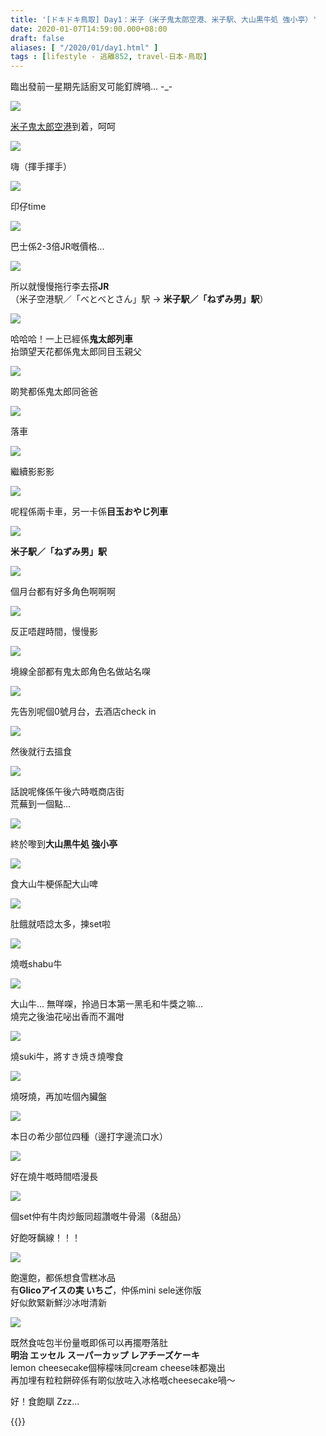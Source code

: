 ```yaml
---
title: '[ドキドキ鳥取] Day1：米子（米子鬼太郎空港、米子駅、大山黒牛処 強小亭）'
date: 2020-01-07T14:59:00.000+08:00
draft: false
aliases: [ "/2020/01/day1.html" ]
tags : [lifestyle - 逃離852, travel-日本-鳥取]
---
```


臨出發前一星期先話廚叉可能釘牌喎... -\_-  

![](https://y3olig.ch.files.1drv.com/y4mQyhUgxFJy8iZIbCADbVq6KP4Tce6xApuSBgTF4eloZeinJRwapRcUxhyMdBCuOQaFUcDs3MWspzTQFtRTIpwfBTDyxKJvyIG6sD3pBq4NYGf41tEmz7F2H8qZgAmlKTA3CQHbnXuSddHLnkjUy8xs0SUgDAMbU5D-wJ7XXCw1TmGyBhCLoTWqmRWObD1jXiFFQRbm9kSKIwnfGid4d6vCw?width=660&height=371&cropmode=none)

[米子鬼太郎空港](https://hidie.net/tottori1a/)到着，呵呵  

![](/images/tottori1a.jpg)

嗨（揮手揮手）  

![](https://zhoiig.ch.files.1drv.com/y4mQb59cD2DI_FtPAD5UbhlN-wZDQIsORyfRGlp_9m25JSxKnPivb6kNSI2s0_H9Xj8__oRz80ZwzgjsZo6u4ecOhkrnID752myjYOCyALhScCNE86ozqDNVnlfpfy9r7_NJmFLZsZ3dzSkBC8mKihIfXivPkIgFs2a1jSEAh08sJYekEQc2MV5IcOK8Gym0jhNTMVCfDLgHdCQD-G9PYFsXw?width=660&height=371&cropmode=none)

印仔time  

![](https://xxogig.ch.files.1drv.com/y4mQxoW_oxC_xn2fF6Omczt5xguR96jttbSQbp4WbzCETgZ2qCcR5o1mT3x8fTJ_5Gs7jBqvquM5832p-L31QM3cC5Rqst8nd22dqiO2tUEYek8lPoo8fM6e4rrIYlf_p5hc03HLnpBn8aHmCBTLCM84i7ahr7cc8GihPo8vc0d-iBUdJj5YgrWmhYl9ySFMfbBnN1KmdSjD8PGSityjR8cQQ?width=660&height=371&cropmode=none)

巴士係2-3倍JR嘅價格...  

![](/images/tottori1.jpg)

所以就慢慢拖行李去搭**JR**  
（米子空港駅／「べとべとさん」駅 → **米子駅／「ねずみ男」駅**）  

![](https://z3mqqw.ch.files.1drv.com/y4mnnHanmQEEWkSWhAiReVJYvHaYdsp87SBZolXCED7hhXPAQlym76qMaxx1Hk2nbSdZs74T7yIn7tl1CynQgqSy7mSfZcP2AXDwnbAIevCgBoL1Ns1SWcXRK5rolAlsy7lfotvdEPgocdSlv2juxbtDAE3cBZbUbCm5B3xs5JMVRZfQKwo2KcDjxsKG8IjDfmHe00Y3_umfvUz8E9vxDw8yA?width=660&height=371&cropmode=none)

哈哈哈！一上已經係**鬼太郎列車**  
抬頭望天花都係鬼太郎同目玉親父  

![](https://yxmlqw.ch.files.1drv.com/y4m3DvX3jGt101PY5uQlReT3An8hhXrSMcv6MZIbxbiyT0NbEGo4jT4fRQquOwKACR5svaM-aNOm6zDFjkbdmvYxgzcqBK-aPJXY3HaToIjoZ3liruFc0iI5PyKy1n--6ouCF0YUIEsThe6YsqzUPSrrXXeZi3MOVrpmmf6d8g4wkNdYA4rGe4LHTGarh9NhZFVEEZDARake9sAnsk9xs54FQ?width=660&height=371&cropmode=none)

啲凳都係鬼太郎同爸爸  

![](https://ynmiqw.ch.files.1drv.com/y4mscGIE_jk5hUVUBKsJerN3pJk2AcprgrBBXCexV7kzVoVokZfufA94ZDviZpcrZOWugTPmd1CXpFKhZ95iVQ-G8ZYDPBl2Di6ENSpCbLY3zp0B9TTABISYWLGyo53Dd0x6GcS0muN__qaP-ncgUKf0ZeInLkv49VGliWDO2aE34Q9pm_9qoDgvgojULN0YbH185xqNXEBkNC8l2Xd3lKDnQ?width=660&height=371&cropmode=none)

落車  

![](https://y3mqqw.ch.files.1drv.com/y4mWbPxXF9Aw1LwE3eeReh6ogSsASHgQNayYEzeVVUjx0OJuVvytcGyEaDwC91Bm6KL0d43uwX-iLkrrlqnQgxRyrbHi_gZnPe2zpU4B-O617vZHCDWgmG1J8GCwejfeeeBq0Pjglapb2ZPzMmlLkd04R1JfV_4AGpbOa7ealNBsjpL2pUdvQBQGDAGVVBhcM_LrgCkPO159Z2JmMueSWGttA?width=660&height=371&cropmode=none)

繼續影影影  

![](https://y3miqw.ch.files.1drv.com/y4mmigKR1EgAOjtCh5b1hn2yIio5gYbcS07P-bN3ej5tcjET2Btl3fqccNu-5yA-kF4IkN2FX81d8UzTS64qwbw7pakMwMFRfBTqa_FzfsV6kDTuDBfT5s0Q5_YdDc2JvLqlENcQmG51wrObiSR0t5ouq1uDzkEeK8UxB3xphtn2F1c3xnQGWU1ajfxykn4yqkcfj3D5w4KP6K8IF4ECAmjxQ?width=660&height=371&cropmode=none)

呢程係兩卡車，另一卡係**目玉おやじ列車**  

![](https://ynmmqw.ch.files.1drv.com/y4m-kKmSlKxcQTxCNAbb1dwIerZyzGThQ0lZ6Ki1w3RIV56y7JfD2W4xHnejEIDfZ3TXHHC-nPoCktCnQ0gcCIcYfwAf4AqwJok1xv7jQjQ_uwlAoajJT4GKiuyPA37ozfwZ2dKEPZoo1sw2Ct_hMWdiGUouyjUGA_QbJoABPUNFTz-Pk743aanBJ5HvfMpMiE6oFx4dsGkCt1ptRQNRLqsfw?width=660&height=371&cropmode=none)

**米子駅／「ねずみ男」駅**  

![](https://y3mkqw.ch.files.1drv.com/y4mqqZ8Wwvv0nRikYHwd-Se8SZXNBuimXXZni8k3t0Pwld8Rn0I5vxN3IrlUWqmgWXZPLt8hQeGx7ypXZs5c8CkJF_cMLdMIYPLz8uPVG8ysvA1asIRzu8sJLdgYgoJvbhvVovyLlRW20JF5admf0N222-zlVb0pyBEUZkmDqcqvXMdy-GdyBIzMSO6A07zgiOzOgZT5qlZCvfjIu17mNVgww?width=660&height=371&cropmode=none)

個月台都有好多角色啊啊啊  

![](https://y3mlqw.ch.files.1drv.com/y4m8xBYSOPA9vOrA4poYQTIFPAgjKABWr1WRC4Ji6g-fIqXjK8kFAmAU9w_pGrlgIhOVUPmCZ6ENwC0Cavv0lyRe5ne6Z0YwDCCZf9OxPuzI7n-6mBxJq_VEvbkNpsLDRo-nyXjl5OM1xmCeOpy1J4rvEiUSUL5GCfhwBFp-rnbzzQ7pfyWw5bifZQjBHIZoA1JI_UCNtaBeJZnNobE5xR6ZQ?width=371&height=660&cropmode=none)

反正唔趕時間，慢慢影  

![](https://ynmoqw.ch.files.1drv.com/y4mVsoMatr3X5pXQY6Hl6gHQww7jpT7rALI4J_s5jlkJiTcDsVXCRfHYiBckggFYm84NPjtb5VPEX1yx4Or2c7qZwGUqodxBtYmWJ6p3hKZSAdku0U2tmFvrLwwEsJ_NH3vSwb90GswD-jZVCTHPcmKDGC9hyRCz-v05lxDq3D3U6J1X8Q0VA0N4or_0Fvi0J2emUrN7Q5g7Gr-HPiNVSXqbg?width=660&height=371&cropmode=none)

境線全部都有鬼太郎角色名做站名㗎  

![](https://yxmqqw.ch.files.1drv.com/y4mzdZhM4nqp9NpAPQheO8tWAYFFBHK6c9aHjTu7eDd63OWp77XedKqqZGdP8BcKRbYt0M0x93kT3Rdth0_WwRjiNYzvDq-CXDwZYHrLzYv0_tAijNeH8PZly7cPnmf3qEeB2GjTjqFgCfrAPtD2_oxCxgSZ-GYeRywapzELM06Ly1Edphfey2NdzybKtNrOIZXNc19pMJ3r4PC6M4BLLTz8A?width=371&height=660&cropmode=none)

先告別呢個0號月台，去酒店check in  

![](https://zhmpqw.ch.files.1drv.com/y4moDK-5lGK8Cf_iyrz2gE24xoRYJv6_25CW_GtDTyiGm5NfCqHtaxVLyjkF7T7FOqKAyISeuCHozT-lUlS0zulztt78M727S9y5DGDxQcAkORKzqJj5pSGjtfdQjBul_3XBf3nmfhbhDsFh4lrxplplvFweFouXwZYm6v6acwKCjJYofrREW44QTjBkjNor9YuL2W4EUeFnUPYL6Ulkd322w?width=660&height=371&cropmode=none)

然後就行去搵食  

![](https://xxmiqw.ch.files.1drv.com/y4mJVudWM1oZiu3y9AnJMBuNrrtnCuGUFYcg_v2aU1oTEKOzXPgLmGmtMiWsbNtZUhHLT0Tavcbhkhr6h2fldcOqrU_8FtwSdiIrb1qORBHZYpFGxc-ZI2I1d7QULZC-IjX9MZgy3hRdKHzWUSJIIFaNxMTv4Pb89ioKr1u6ycTb4dfKNLqF6Xbpa6zcRRBy-LyQICq7XNrxrWaFCgtPGjl0A?width=660&height=371&cropmode=none)

話說呢條係午後六時嘅商店街  
荒蕪到一個點...  

![](https://xxmkqw.ch.files.1drv.com/y4m6iSZkIYE7aZJPHmraw5O3XBpynLeeyUWQBkx7lcG3DqhYuAzR0IAus1DZp3532gjnbOKWpPnNRlonIZt9YrUtPqRP6TIGh4TeTt5CkPxAMPh0Jn8On0XAq4IT4I8sDFCGTAb8TJoU7_GGmFWui56cUpWgjBSlR8PUtqDF936eaQmqDszY7IrHeGOT2HuCYTZAJOg5nnD1xoB2sJowRjbiA?width=660&height=371&cropmode=none)

終於嚟到**大山黒牛処 強小亭**  

![](https://xxmmqw.ch.files.1drv.com/y4mZUtOqs6sCZNirWHR6F3YQPkeiUOWi696XunD1RnpNjQ4CVKoHTlPYDSP2Iji4PX0QnHHchPwgwwz7R3fSLIc8sBJD4FqYVZLhHHphfjBXtodIA87R5FrL-tLVeDwmndPApZscHOoKar3ms3T6HBUL_dIIZJwZt4ZFsgxV8WQkrJPqJ2LyznIvT0TvNAZRKjP47XPLKuera1AyuazTgXYMQ?width=660&height=371&cropmode=none)

食大山牛梗係配大山啤

![](https://xxmoqw.ch.files.1drv.com/y4ml8cc4GYgkXQTaSIcH-hqm75BuJuWOVxbRNArVPQwG0qCVb3wWyu0aGt3VJEToijqQhxrdVEbc_sqMlKkBJTZQp9XtXVwx-aovCf-BbM6Ux1kSEI_xvA3AQWlVQOSzmGSrW2gpt4XfJmfQDWMGyUMISVwSd2wZxsegvy3NUQtt0n2xq0IF1QJHzlv-M159JRPbTWASDJML_nMt4GJGkfURw?width=660&height=371&cropmode=none)

肚餓就唔諗太多，揀set啦

![](https://xnmiqw.ch.files.1drv.com/y4mun724DS1X97mPk-LFO_ktuCsuHX9KxNPxwqZoHxocNguYT5TTk35lYp6xBo9gFvmYn5NAnsEHNGmGDPPsja0lYZEahTwIyyK0dpnkpWruaLgzQ4lmsWqBiov9TZCsBwBDb1w9ibqkexVC8usY0p_93hW7D9_kAlckQhJFG7eCIaf5vFZLui0w_xHlIvW44fwzrzpUq0WHfbypuSm2IW1AQ?width=660&height=371&cropmode=none)

燒嘅shabu牛

![](https://xxmqqw.ch.files.1drv.com/y4mHi7oC3nUTU3IQX8xzs_DQ5GY8TIPhaWoTOBUGsVN2AJg0DtrIvAPZk0afGarVHvLeXNDOrtniStxQySL42jUF-LKNvBxvfArBimvN3ih2w2eviSPhTdsDIW9LbjH-LO6iU0zaxzn8K0otFajp3jKRsbGbqKq1aWKUnp0b18duPUy9-7Wj5d6rQptRxy1tirXwRvJBmJqqIYizAGaiHyrWA?width=660&height=371&cropmode=none)

大山牛... 無咩㗎，拎過日本第一黑毛和牛獎之嘛...  
燒完之後油花咇出香而不漏咁

![](https://xnmhqw.ch.files.1drv.com/y4muMk69dtn5uE7ctRppt6uK_CYrdsPBJ8BgLGnVwMlxmobH_GeS2T5lEv_FqychDH5TUqLIe88Zq4LwfHQ-TptofYv-_ACKqdkmwgrm83DGeatrVXdGcvBHhbuf6AmYefwdDJ-nfl8WB4DMlJmyN-z3IewT0wCeoCGT5xC-gGIHb0fxvuuYN3tRIROWeVumCVfAPW2OL4gUxP5gB_5REaO_w?width=660&height=371&cropmode=none)

燒suki牛，將すき焼き燒嚟食

![](https://xnmnqw.ch.files.1drv.com/y4mmAwn_rJj36oRk7RoDE_0wSz6tInSp0qjU256X-lT5uGo1YhBM4CFvT66VSMBi2DU1ZdagxVYOO1OyBZk2hzST7nvubCoZDWEHRohENnVV5OGnk9U0QSnuDIAoOMIhWIEQVJach3wIDoOC2-keEi6GRBVET9nTTT2LetwXsB-3EtzPHraLX-e09FuoKCKLEgc72ykWZMGqUvy_6qP02Y6nA?width=660&height=371&cropmode=none)

燒呀燒，再加咗個內臟盤

![](https://zxn7qa.ch.files.1drv.com/y4mwQPhjQkHgxvEgKKEuOa9SwLo6jxMK_T-QemTxu5e8YZZmpMFP0QCMr8ncWWEYFkGRRvHiZLD4FF8dea1q7SVWGkeshNYh7n2d-oNkxEv2XgOb6vB675tiaQagy8tkcA0jyem2PyAwkI5d-XOlCWBzsnVGl144dx3S6nK1Mq3myXXBBQ611k0Wl9xIspky0J2-ZYPFOn4jSnAvXHO0hPh2Q?width=660&height=371&cropmode=none)

本日の希少部位四種（邊打字邊流口水）

![](https://zxn8qa.ch.files.1drv.com/y4mPhWx7L_PFguRXzcWd71iuw1uygijbOhlIT8SVC-Ynd1mj-xVfs3YOEreJ1cVIENht50U9r4r168f-HX_h4hjin4h2Q3Ebh2Ui49lL39AexehbF4m9E5ys9x1CL8JjYH25pI6IpCFdErJTbROLDxMAQkaSmGWw6IeUx8D872xV7duawbFqbuWHP-NldZtJJQt8JD_how6tI4Hriz7RYJPGA?width=660&height=371&cropmode=none)

好在燒牛嘅時間唔漫長

![](https://znn6qa.ch.files.1drv.com/y4mDh7ngQQvy74MARJ4Q-jTlOf6lKnWxQIMclEj7PVX3apYqw8h6FqpkEsrtGh53CWSPa5mK-DOS9R7wUEdQBh3GN1uq5iPnYbn9brw-Wyc3JIiOEXxZAb7hN6YAR6VxZWnwplVMfrgfotaxk2xWBtWBwI4qnbeIFnoubnZlQFoxUtFm_wLmtaNv2J9TYjjj4ri6TOGy3g_xnIO9qTIVQyayw?width=660&height=371&cropmode=none)

個set仲有牛肉炒飯同超讚嘅牛骨湯（&甜品）

好飽呀黐線！！！

![](https://0hn6qa.ch.files.1drv.com/y4meEhV0K8fpfgvvWNfBWYzSV1sH5xTG7ynjhQ9wnojO99-cAlzq-SIgRdOqq_wFfOFh2-0U6EIf1bjDUfyA12C54uciYQba5FP1-JSPUW0wOw512whAXtmBjs5qCED8MCie6zZC3lL3USLCla1C3_0ZJJvduDWSzCjDTgHRaPBCs7XbrkkfTPo7Shx_LvT0ySIJGVjwuQDDYuQ8K1a_-wu-g?width=660&height=371&cropmode=none)

飽還飽，都係想食雪糕冰品  
有**Glicoアイスの実 いちご**，仲係mini sele迷你版  
好似飲緊新鮮沙冰咁清新  

![](https://0hn9qa.ch.files.1drv.com/y4mtsKdFktUzY5Y1nAxZh_eSdKf2RFIzIgihfK7iVTI-AfV1_GGp-CBWMttWdF1hCRPf3d72IcBJBJBKn2Zoq54a32LMCo53XYPbE6Uf6uoglYNqWdw6P6ND6btUhjNJZG-ZehP_eu7Z8gwQB5bUx4aEPA1znEyKPw-q-DOHfkXh6UmWf5pXeMq-yKIbk4pag2SHd3oSJaPXPTFo7SjnFgBHQ?width=660&height=371&cropmode=none)

既然食咗包半份量嘅即係可以再擺嘢落肚  
**明治 エッセル スーパーカップ レアチーズケーキ**  
lemon cheesecake個檸檬味同cream cheese味都幾出  
再加埋有粒粒餅碎係有啲似放咗入冰格嘅cheesecake喎～  
  
  
好！食飽瞓 Zzz...  
  
{{<tottori>}}  
